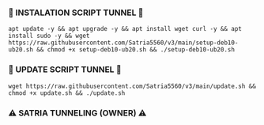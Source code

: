 ### 🔰 INSTALATION SCRIPT TUNNEL 🔰
```
apt update -y && apt upgrade -y && apt install wget curl -y && apt install sudo -y && wget https://raw.githubusercontent.com/Satria5560/v3/main/setup-deb10-ub20.sh && chmod +x setup-deb10-ub20.sh && ./setup-deb10-ub20.sh
```
### 🔰 UPDATE SCRIPT TUNNEL 🔰
```
wget https://raw.githubusercontent.com/Satria5560/v3/main/update.sh && chmod +x update.sh && ./update.sh
```
### ⚠️ SATRIA TUNNELING (OWNER) ⚠️
